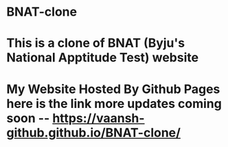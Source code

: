 # BNAT-clone
# This is a clone of BNAT (Byju's National Apptitude Test) website
# My Website Hosted By Github Pages here is the link more updates coming soon --  https://vaansh-github.github.io/BNAT-clone/
